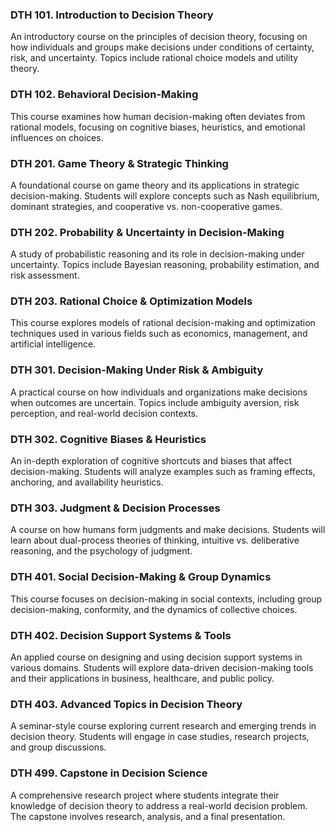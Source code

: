 ### DTH 101. Introduction to Decision Theory

An introductory course on the principles of decision theory, focusing on how individuals and groups make decisions under conditions of certainty, risk, and uncertainty. Topics include rational choice models and utility theory.

### DTH 102. Behavioral Decision-Making

This course examines how human decision-making often deviates from rational models, focusing on cognitive biases, heuristics, and emotional influences on choices.

### DTH 201. Game Theory & Strategic Thinking

A foundational course on game theory and its applications in strategic decision-making. Students will explore concepts such as Nash equilibrium, dominant strategies, and cooperative vs. non-cooperative games.

### DTH 202. Probability & Uncertainty in Decision-Making

A study of probabilistic reasoning and its role in decision-making under uncertainty. Topics include Bayesian reasoning, probability estimation, and risk assessment.

### DTH 203. Rational Choice & Optimization Models

This course explores models of rational decision-making and optimization techniques used in various fields such as economics, management, and artificial intelligence.

### DTH 301. Decision-Making Under Risk & Ambiguity

A practical course on how individuals and organizations make decisions when outcomes are uncertain. Topics include ambiguity aversion, risk perception, and real-world decision contexts.

### DTH 302. Cognitive Biases & Heuristics

An in-depth exploration of cognitive shortcuts and biases that affect decision-making. Students will analyze examples such as framing effects, anchoring, and availability heuristics.

### DTH 303. Judgment & Decision Processes

A course on how humans form judgments and make decisions. Students will learn about dual-process theories of thinking, intuitive vs. deliberative reasoning, and the psychology of judgment.

### DTH 401. Social Decision-Making & Group Dynamics

This course focuses on decision-making in social contexts, including group decision-making, conformity, and the dynamics of collective choices.

### DTH 402. Decision Support Systems & Tools

An applied course on designing and using decision support systems in various domains. Students will explore data-driven decision-making tools and their applications in business, healthcare, and public policy.

### DTH 403. Advanced Topics in Decision Theory

A seminar-style course exploring current research and emerging trends in decision theory. Students will engage in case studies, research projects, and group discussions.

### DTH 499. Capstone in Decision Science

A comprehensive research project where students integrate their knowledge of decision theory to address a real-world decision problem. The capstone involves research, analysis, and a final presentation.